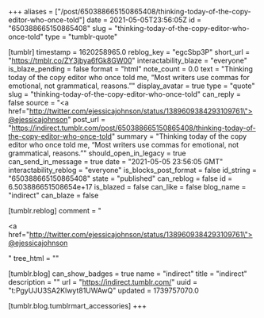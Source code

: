 +++
aliases = ["/post/650388665150865408/thinking-today-of-the-copy-editor-who-once-told"]
date = 2021-05-05T23:56:05Z
id = "650388665150865408"
slug = "thinking-today-of-the-copy-editor-who-once-told"
type = "tumblr-quote"

[tumblr]
timestamp = 1620258965.0
reblog_key = "egcSbp3P"
short_url = "https://tmblr.co/ZY3jbya6fGk8GW00"
interactability_blaze = "everyone"
is_blaze_pending = false
format = "html"
note_count = 0.0
text = "Thinking today of the copy editor who once told me, “Most writers use commas for emotional, not grammatical, reasons.”"
display_avatar = true
type = "quote"
slug = "thinking-today-of-the-copy-editor-who-once-told"
can_reply = false
source = "<a href=\"http://twitter.com/ejessicajohnson/status/1389609384293109761\">@ejessicajohnson</a>"
post_url = "https://indirect.tumblr.com/post/650388665150865408/thinking-today-of-the-copy-editor-who-once-told"
summary = "Thinking today of the copy editor who once told me, “Most writers use commas for emotional, not grammatical, reasons.”"
should_open_in_legacy = true
can_send_in_message = true
date = "2021-05-05 23:56:05 GMT"
interactability_reblog = "everyone"
is_blocks_post_format = false
id_string = "650388665150865408"
state = "published"
can_reblog = false
id = 6.503886651508654e+17
is_blazed = false
can_like = false
blog_name = "indirect"
can_blaze = false

[tumblr.reblog]
comment = "<p><a href=\"http://twitter.com/ejessicajohnson/status/1389609384293109761\">@ejessicajohnson</a></p>"
tree_html = ""

[tumblr.blog]
can_show_badges = true
name = "indirect"
title = "indirect"
description = ""
url = "https://indirect.tumblr.com/"
uuid = "t:PgyUJU3SA2Klwyt81UWAwQ"
updated = 1739757070.0

[tumblr.blog.tumblrmart_accessories]
+++
